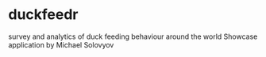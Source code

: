 # duckfeedr
survey and analytics of duck feeding behaviour around the world
Showcase application by Michael Solovyov

